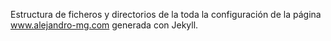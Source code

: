 Estructura de ficheros y directorios de la toda la configuración de la página www.alejandro-mg.com generada con Jekyll.

